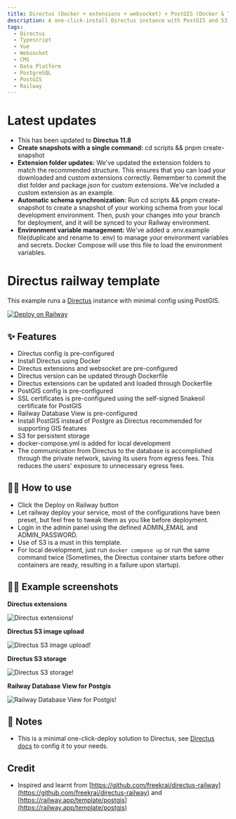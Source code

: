 ```yaml
---
title: Directus (Docker + extensions + websocket) + PostGIS (Docker & TCP) + S3
description: A one-click-install Directus instance with PostGIS and S3 for persistent storage.
tags:
  - Directus
  - Typescript
  - Vue
  - Websocket
  - CMS
  - Data Platform
  - PostgreSQL
  - PostGIS
  - Railway
---
```


# Latest updates
- This has been updated to **Directus 11.8**
- **Create snapshots with a single command:** cd scripts && pnpm create-snapshot
- **Extension folder updates:** We've updated the extension folders to match the recommended structure. This ensures that you can load your downloaded and custom extensions correctly. Remember to commit the dist folder and package.json for custom extensions. We've included a custom extension as an example.
- **Automatic schema synchronization:** Run cd scripts && pnpm create-snapshot to create a snapshot of your working schema from your local development environment. Then, push your changes into your branch for deployment, and it will be synced to your Railway environment.
- **Environment variable management:** We've added a .env.example file(duplicate and rename to .env) to manage your environment variables and secrets. Docker Compose will use this file to load the environment variables.

# Directus railway template

This example runs a [Directus](https://directus.io/) instance with minimal config using PostGIS.

[![Deploy on Railway](https://railway.app/button.svg)](https://railway.app/template/XQc69P?referralCode=OYCuBb)

## ✨ Features

- Directus config is pre-configured
- Install Directus using Docker
- Directus extensions and websocket are pre-configured
- Directus version can be updated through Dockerfile
- Directus extensions can be updated and loaded through Dockerfile
- PostGIS config is pre-configured
- SSL certificates is pre-configured using the self-signed Snakeoil certificate for PostGIS
- Railway Database View is pre-configured 
- Install PostGIS instead of Postgre as Directus recommended for supporting GIS features
- S3 for persistent storage
- docker-compose.yml is added for local development
- The communication from Directus to the database is accomplished through the private network, saving its users from egress fees. This reduces the users' exposure to unnecessary egress fees.

## 💁‍♀️ How to use

- Click the Deploy on Railway button
- Let railway deploy your service, most of the configurations have been preset, but feel free to tweak them as you like before deployment.
- Login in the admin panel using the defined ADMIN_EMAIL and ADMIN_PASSWORD.
- Use of S3 is a must in this template.
- For local development, just run `docker compose up` or run the same command twice (Sometimes, the Directus container starts before other containers are ready, resulting in a failure upon startup).


## 💁‍♀️ Example screenshots

**Directus extensions**

![Directus extensions!](https://zyugzloemocjcxmspsso.supabase.co/storage/v1/object/public/static-assets/extensions.png?t=2023-12-15T10%3A32%3A35.939Z "Directus extensions enabled")

**Directus S3 image upload**

![Directus S3 image upload!](https://zyugzloemocjcxmspsso.supabase.co/storage/v1/object/public/static-assets/s3-file-upload.png "Directus S3 image upload")

**Directus S3 storage**

![Directus S3 storage!](https://zyugzloemocjcxmspsso.supabase.co/storage/v1/object/public/static-assets/s3-storage.png "Directus S3 storage")

**Railway Database View for Postgis**

![Railway Database View for Postgis!](https://zyugzloemocjcxmspsso.supabase.co/storage/v1/object/public/static-assets/database-view.png "Railway Database View for Postgis")

## 📝 Notes

- This is a minimal one-click-deploy solution to Directus, see [Directus docs](https://docs.directus.io/getting-started/introduction.html) to config it to your needs.

## Credit

- Inspired and learnt from [https://github.com/freekrai/directus-railway](https://github.com/freekrai/directus-railway) and [https://railway.app/template/postgis](https://railway.app/template/postgis)

